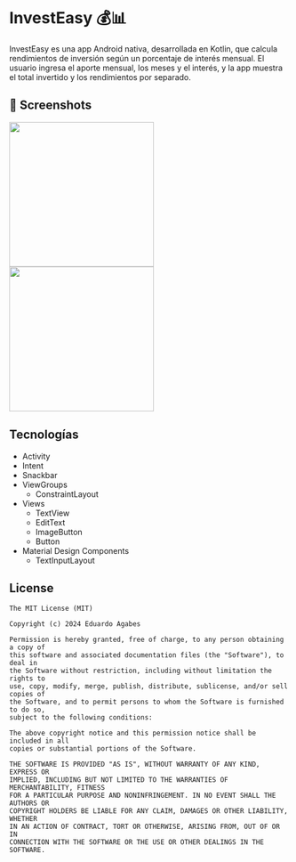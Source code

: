 # InvestEasy 💰📊

InvestEasy es una app Android nativa, desarrollada en Kotlin, que calcula rendimientos de inversión según un porcentaje de interés mensual. El usuario ingresa el aporte mensual, los meses y el interés, y la app muestra el total invertido y los rendimientos por separado.

## 📸 Screenshots

<img src="https://github.com/user-attachments/assets/28f829fe-6151-4bd9-a27a-465993342c80" width=260/>
<img src="https://github.com/user-attachments/assets/1e588c7b-2dd3-4ebb-84e1-bcc1fde51eb8" width=260/>

## Tecnologías

- Activity
- Intent
- Snackbar
- ViewGroups
  - ConstraintLayout
- Views
   - TextView
   - EditText
   - ImageButton
   - Button
- Material Design Components
   - TextInputLayout


  
 ## License
```
The MIT License (MIT)

Copyright (c) 2024 Eduardo Agabes

Permission is hereby granted, free of charge, to any person obtaining a copy of
this software and associated documentation files (the "Software"), to deal in
the Software without restriction, including without limitation the rights to
use, copy, modify, merge, publish, distribute, sublicense, and/or sell copies of
the Software, and to permit persons to whom the Software is furnished to do so,
subject to the following conditions:

The above copyright notice and this permission notice shall be included in all
copies or substantial portions of the Software.

THE SOFTWARE IS PROVIDED "AS IS", WITHOUT WARRANTY OF ANY KIND, EXPRESS OR
IMPLIED, INCLUDING BUT NOT LIMITED TO THE WARRANTIES OF MERCHANTABILITY, FITNESS
FOR A PARTICULAR PURPOSE AND NONINFRINGEMENT. IN NO EVENT SHALL THE AUTHORS OR
COPYRIGHT HOLDERS BE LIABLE FOR ANY CLAIM, DAMAGES OR OTHER LIABILITY, WHETHER
IN AN ACTION OF CONTRACT, TORT OR OTHERWISE, ARISING FROM, OUT OF OR IN
CONNECTION WITH THE SOFTWARE OR THE USE OR OTHER DEALINGS IN THE SOFTWARE.
```
